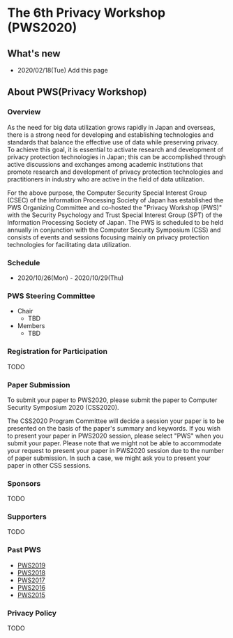 # The 6th Privacy Workshop (PWS2020)

## What's new
- 2020/02/18(Tue) Add this page

## About PWS(Privacy Workshop)
### Overview
As the need for big data utilization grows rapidly in Japan and overseas, 
there is a strong need for developing and establishing technologies and standards that balance the effective use of data while preserving privacy. 
To achieve this goal, it is essential to activate research and development of privacy protection technologies in Japan; 
this can be accomplished through active discussions and exchanges among academic institutions that promote research and development of privacy protection technologies and practitioners in industry 
who are active in the field of data utilization.

For the above purpose, the Computer Security Special Interest Group (CSEC) of the Information Processing Society of Japan
has established the PWS Organizing Committee and co-hosted the "Privacy Workshop (PWS)" 
with the Security Psychology and Trust Special Interest Group (SPT) of the Information Processing Society of Japan. 
The PWS is scheduled to be held annually in conjunction with the Computer Security Symposium (CSS) 
and consists of events and sessions focusing mainly on privacy protection technologies for facilitating data utilization.

### Schedule
- 2020/10/26(Mon) - 2020/10/29(Thu)

### PWS Steering Committee

- Chair
    - TBD
- Members 
    - TBD

### Registration for Participation

TODO

### Paper Submission

To submit your paper to PWS2020, please submit the paper to Computer Security Symposium 2020 (CSS2020).

The CSS2020 Program Committee will decide a session your paper is to be presented on the basis of the paper's summary and keywords. 
If you wish to present your paper in PWS2020 session, please select "PWS" when you submit your paper. 
Please note that we might not be able to accommodate your request to present your paper in PWS2020 session due to the number of paper submission. 
In such a case, we might ask you to present your paper in other CSS sessions.


### Sponsors
TODO

### Supporters
TODO


### Past PWS
- [PWS2019](https://www.iwsec.org/pws/2019/)
- [PWS2018](https://www.iwsec.org/pws/2018/)
- [PWS2017](https://www.iwsec.org/pws/2017/)
- [PWS2016](https://www.iwsec.org/pws/2016/)
- [PWS2015](https://www.iwsec.org/pws/2015/)


### Privacy Policy

TODO
